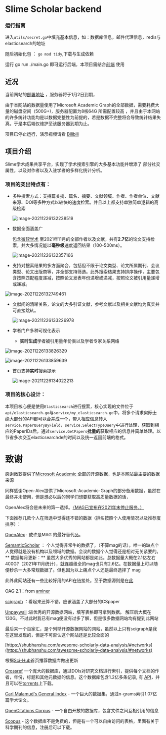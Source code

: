 # Slime Scholar backend





### 运行指南

进入`utils/secret.go`中填充基本信息，如：数据库信息，邮件代理信息，redis与elasticsearch的地址

随后初始化包 ： `go mod tidy`,下载与生成依赖 

运行 go run ./main.go 即可运行后端，本项目需结合[前端](https://github.com/BUAASE-Slime/SlimeScholar-frontend) 使用



## 近况

当前网站的[部署地址](https://slime.matrix53.top/) ，服务器将于1月2日到期，

由于本网站的数据量使用了Microsoft Academic Graph的全部数据，需要耗费大量的磁盘空间（500G+)，服务器配置为8核64G 所需配置较高 ，并且由于本网站的许多统计功能均是以数据完整性为前提的，若是数据不完整将会导致统计结果失真。于是本后端仅维护至该服务器到期为止。

项目已停止运行，演示视频请看 [Bilibili](https://www.bilibili.com/video/BV1SF411B7fG)


## 项目介绍

Slime学术成果共享平台，实现了学术搜索引擎的大多基本功能并增添了 部分社交属性，以及对作者以及入驻学者的多样化统计分析。

### 项目的突出特点有：

- 多种搜索方式：支持篇关摘、篇名、摘要、文献领域、作者、作者单位、文献来源、DOI等多种方式以较快的速度检索。并且以上都支持单独简单逻辑的高级检索

  ![image-20211226132238519](img/README/image-20211226132238519.png)



- 数据全面涵盖广 

  包含[微软学术](https://academic.microsoft.com/home) 至2021年11月的全部作者以及文献，共有**2.7亿**的论文支持检索，并大多情况能以**毫秒级**速度返回结果（100-500ms）。

  ![image-20211226132357166](img/README/image-20211226132357166.png)

- 支持对搜索结果的多方面聚合，包括但不限于论文类型、论文所属期刊、会议类型、论文出版商等，并全部支持筛选。此外搜索结果支持排序操作，主要包含按照匹配程度递减，按照论文发表年份递增或递减，按照论文被引用量递增或递减。

![image-20211226132749461](img/README/image-20211226132749461.png)



- 文献间的清晰关系，论文的大多引证文献，参考文献以及相关文献均为真实并可直接跳转。

  ![image-20211226133226978](img/README/image-20211226133226978.png)



- 学者门户多种可视化表示
  - **实时生成**学者被引用量年份表以及学者专家关系网络

![image-20211226133826329](img/README/image-20211226133826329.png)

![image-20211226133859639](img/README/image-20211226133859639.png)

- 首页支持**实时**搜索提示

  ![image-20211226134022213](img/README/image-20211226134022213.png)



### 项目的核心设计：

本项目核心便是使用`Elasticsearch`进行搜索，核心实现的文件位于`api/elasticsearch.go`与`service/my_elasticsearch.go`中，将多个请求~~实际上绝大部分的API都可以合并成一个~~，带入相应信息转入`service.PaperQueryByField`，`service.SelectTypeQuery`中进行处理，获取到相应的PaperIDs后，通过`service.GetPapers`**批量的**获取相应的信息并简单处理。以节省多次交互elasticsearchde的时间以及统一返回前端的格式。



# 致谢

感谢微软提供了[Microsoft Academic ](https://docs.microsoft.com/en-us/academic-services/graph/reference-data-schema)全部的开源数据，也是本网站最主要的数据来源

同样感谢Open-Alex提供了Microsoft-Academic-Graph的部分备用数据，虽然在最终并未使用，但是想必以后的同学们想要获取高质量数据的话，


OpenAlex将会是未来的第一选择。[（MAG已宣布在2021年末停止服务。）](https://www.nature.com/nature-index/news-blog/microsoft-academic-graph-discontinued-whats-next)

下面推荐几款个人在筛选中觉得还不错的数据（排名按照个人使用情况以及推荐度排序）：



[OpenAlex](https://openalex.org/data-dump) : 或许是MAG 的最好替代品。

[SemanticScholar](https://www.semanticscholar.org/product/api) ： 个人觉得非常牛的数据了，（不算mag的话）。唯一的缺点个人觉得就是没有机构以及领域的数据。会议的数据个人觉得还是相对无关紧要的。** 数据每月更新：** 虽然大多优秀的网站都是如此。总数据量大概在2.1亿左右 400G?（2021年11月统计），就连超级全的mag也只有2.6亿。在数据量上可以随便秒杀一大多常规数据了。但也因为以上痛点个人还是最终选择了 mag
	
此外此网站还有一些比较好用的API在链接处。至于数据源则是在[此](https://api.semanticscholar.org/corpus/)

OAG 2.1：from [aminer](https://www.aminer.cn/oag-2-1)

[scigraph](https://sn-scigraph.figshare.com/articles/dataset/Dataset_GRID_Organizations_for_SciGraph/7376537) ：看起来还算不错。应该涵盖了大部分的CSpaper

[Unpaywall](https://unpaywall.org/products/snapshot) :较优秀的开源数据网站，填写表格即可拿到数据。 解压后大概在130G。不过此时我已有mag便没有过多了解，但是很多数据网站均有提到此网站



最后来一个百家汇，是个列举开源数据网站的网站，虽然以上只有scigraph是我在这里发现的，但是不可否认这个网站还是比较全面的

[https://shubhanshu.com/awesome-scholarly-data-analysis/#networks](https://shubhanshu.com/awesome-scholarly-data-analysis/#networks)

根据[Sci-Hub](https://sci-hub.se/database)首页推荐数据库做出更新

[Crossref](https://www.crossref.org/) 一个庞大的数据库，通过DOIs对研究文档进行索引，提供每个文档的作者，年份，标题和其他元数据的信息。这个数据库包含1.2亿多条记录, 有 [API](https://api.crossref.org/)，并且可以在[torrents](https://www.crossref.org/blog/new-public-data-file-120-million-metadata-records/)上下载。

[Carl Malamud's General Index](https://archive.org/details/GeneralIndex) - 一个巨大的数据集，通过n-grams索引1.07亿篇学术论文。

[OpenCitations Corpus](https://opencitations.net/corpus) - 一个自由开放的数据库，包含文件之间互相引用的信息

[Scopus](https://www.scopus.com/sources.uri?zone=TopNavBar&origin=searchbasic) - 这个数据库不是免费的，但是有一个可以自由访问的表格，里面有关于科学期刊的信息，注册后可以下载。

